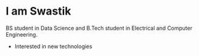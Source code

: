 # I am Swastik

BS student in Data Science and B.Tech student in Electrical and Computer Engineering.

* Interested in new technologies

